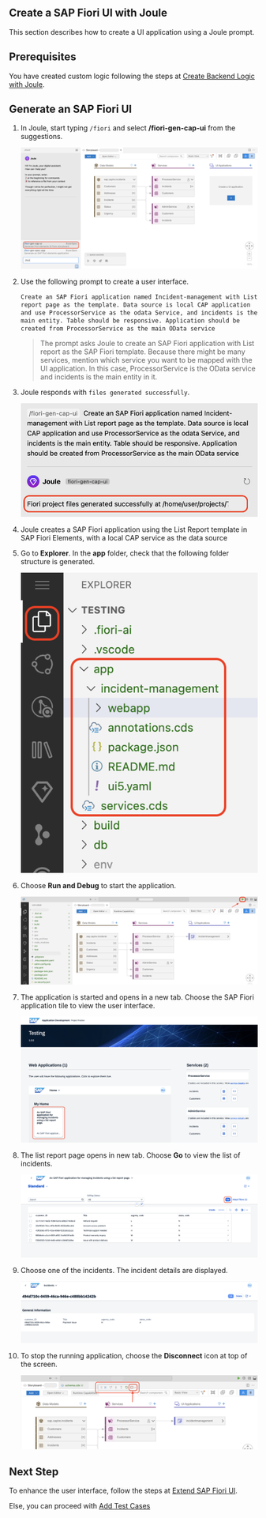## Create a SAP Fiori UI with Joule

This section describes how to create a UI application using a Joule prompt.

## Prerequisites

You have created custom logic following the steps at [Create Backend Logic with Joule](custom-logic.md).

## Generate an SAP Fiori UI

1. In Joule, start typing ```/fiori``` and select **/fiori-gen-cap-ui** from the suggestions.

    ![fiori-ui](../images/fiori-ui/ui_suggestion.png)

2. Use the following prompt to create a user interface.

    ```
    Create an SAP Fiori application named Incident-management with List report page as the template. Data source is local CAP application and use ProcessorService as the odata Service, and incidents is the main entity. Table should be responsive. Application should be created from ProcessorService as the main OData service
    ```

    > The prompt asks Joule to create an SAP Fiori application with List report as the SAP Fiori template. Because there might be many services, mention which service you want to be mapped with the UI application. In this case, ProcessorService is the OData service and incidents is the main entity in it. 

3. Joule responds with `files generated successfully`.

    ![ui-generated-msg](../images/fiori-ui/ui_generated.png)

4. Joule creates a  SAP Fiori application using the List Report template in SAP Fiori Elements, with a local CAP  service as the data source

5. Go to **Explorer**. In the **app** folder, check that the following folder structure is generated.

    ![fiori-ui](../images/fiori-ui/app_folder.png)

6. Choose **Run and Debug** to start the application.

    ![run-app](../images/fiori-ui/run-app.png)

7. The application is started and opens in a new tab. Choose the SAP Fiori application tile to view the user interface.

    ![open-app](../images/fiori-ui/webapp_ui.png)

8. The list report page opens in new tab. Choose **Go** to view the list of incidents.

    ![list-report-page](../images/fiori-ui/UI_listpage.png)

9. Choose one of the incidents. The incident details are displayed.

    ![object-page](../images/fiori-ui/Incident-object-page.png)

10. To stop the running application, choose the **Disconnect** icon at top of the screen.
    
    ![stop-preview](../images/fiori-ui/stop_preview.png)

## Next Step

To enhance the user interface, follow the steps at [Extend SAP Fiori UI](./extend-fiori-ui.md). 

Else, you can proceed with [Add Test Cases](./testcase.md)


